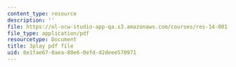 ```yaml
---
content_type: resource
description: ''
file: https://ol-ocw-studio-app-qa.s3.amazonaws.com/courses/res-14-001-abdul-latif-jameel-poverty-action-lab-executive-training-evaluating-social-programs-2009-spring-2009/8e1fae670aea80e60efdd2deee570971_EYANqW4zwwo.pdf
file_type: application/pdf
resourcetype: Document
title: 3play pdf file
uid: 8e1fae67-0aea-80e6-0efd-d2deee570971
---
```

